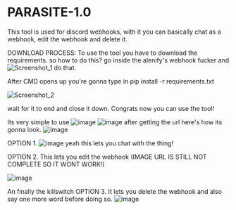 # PARASITE-1.0
This tool is used for discord webhooks, with it you can basically chat as a webhook, edit the webhook and delete it.


DOWNLOAD PROCESS:
To use the tool you have to download the requirements.
so how to do this?
go inside the alenify's webhook fucker and 
![Screenshot_1](https://user-images.githubusercontent.com/101457345/159184958-e978ca8d-ecc9-4330-ac5c-a2f1dcdd4bf6.png) 
do that.

After CMD opens up you're gonna type in 
pip install -r requirements.txt

![Screenshot_2](https://user-images.githubusercontent.com/101457345/159184974-67879ddb-07a8-472f-9074-b4fe78886680.png)

wait for it to end and close it down.
Congrats now you can use the tool!


Its very simple to use
![image](https://user-images.githubusercontent.com/101457345/159185019-764c1987-6687-4427-a382-dd8511c587a2.png)
![image](https://user-images.githubusercontent.com/101457345/159185040-f07d6677-120f-4d73-8ea2-692a3eef8f1e.png)
after getting the url here's how its gonna look.
![image](https://user-images.githubusercontent.com/101457345/159185055-9eae63ae-9d38-487f-9da8-3da6c8fabf9e.png)

OPTION 1.
![image](https://user-images.githubusercontent.com/101457345/159185090-4fcca2c0-8ae4-46e2-9f45-0f7b15b8c38b.png)
yeah this lets you chat with the thing!

OPTION 2. This lets you edit the webhook (IMAGE URL IS STILL NOT COMPLETE SO IT WONT WORK!) 

![image](https://user-images.githubusercontent.com/101457345/159185174-a7aec2cb-2d44-48ab-a0ab-7a8b86a68e86.png)


An finally the killswitch OPTION 3. It lets you delete the webhook and also say one more word before doing so.
![image](https://user-images.githubusercontent.com/101457345/159185202-a164b49c-5e31-4b44-95e2-69a46783dcee.png)

